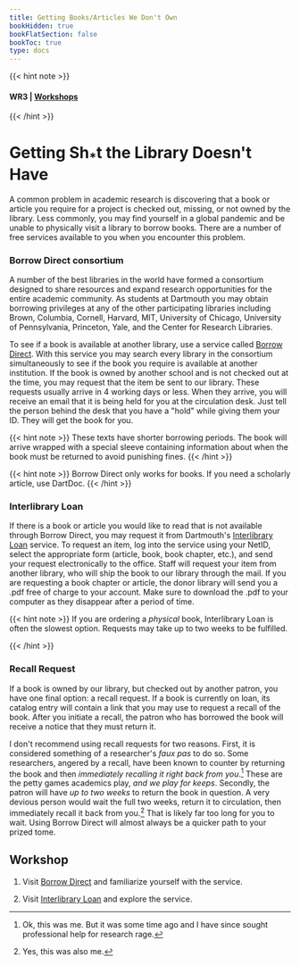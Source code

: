 ```yaml
---
title: Getting Books/Articles We Don't Own
bookHidden: true
bookFlatSection: false
bookToc: true
type: docs
---
```


{{< hint note >}} 
#### <i class="fas fa-dot-circle"></i>  **WR3** | [**Workshops**](/courses/workshops/) 
{{< /hint >}}


# Getting Sh<sub>*</sub>t the Library Doesn't Have

A common problem in academic research is discovering that a book or
article you require for a project is checked out, missing, or not owned
by the library. Less commonly, you may find yourself in a global pandemic and be unable
to physically visit a library to borrow books. There are a number of free services available to you
when you encounter this problem.

### Borrow Direct consortium

A number of the best libraries in the world have formed a consortium
designed to share resources and expand research opportunities for the
entire academic community. As students at Dartmouth you may
obtain borrowing privileges at any of the other participating libraries
including Brown, Columbia, Cornell, Harvard, MIT, University of Chicago, University of Pennsylvania,
Princeton, Yale, and the Center for Research Libraries. 

To see if a book is available at another library, use a service called
[Borrow Direct](http://www.dartmouth.edu/~library/res-share/borrowdirect/). With
this service you may search every library in the consortium
simultaneously to see if the book you require is available at another
institution. If the book is owned by another school and is not checked
out at the time, you may request that the item be sent to our library.
These requests usually arrive in 4 working days or less. When they arrive, you will
receive an email that it is being held for you at the circulation desk. Just tell the
person behind the desk that you have a "hold" while giving them your ID. They will get
the book for you. 

{{< hint note >}}
[<i class="fas fa-circle"></i>]() These texts have shorter borrowing periods. The book will arrive wrapped with a special sleeve
containing information about when the book must be returned to avoid punishing fines. 
{{< /hint >}}

{{< hint note >}}
[<i class="fas fa-circle"></i>]() Borrow Direct only works for books. If you need a scholarly article, use DartDoc.
{{< /hint >}}


### Interlibrary Loan

If there is a book or article you would like to read that is not
available through Borrow Direct, you may request it from Dartmouth's
[Interlibrary Loan](https://library.dartmouth.edu/tools/ezProxy/lspLogin/DartDoc/debug) service. To request an item, log into the service using your NetID, select the appropriate form (article, book, book chapter,
etc.), and send your request electronically to the office. Staff will
request your item from another library, who will ship the book to our
library through the mail. If you are requesting a book chapter or
article, the donor library will send you a .pdf free of charge to your account. Make sure to download the .pdf to your computer as they disappear after a period of time. 

{{< hint note >}}
[<i class="fas fa-circle"></i>]() If you are ordering a *physical* book, Interlibrary Loan is often the slowest option. Requests may take up to two weeks to be fulfilled.

{{< /hint >}}


### Recall Request

If a book is owned by our library, but checked out by another patron, you have one final option: a recall request. If a book is currently on loan, its catalog entry will contain a link that you may use to request a recall of the book. After you initiate a recall, the patron who has borrowed the book will receive a notice that they must return it. 

I don't recommend using recall requests for two reasons. First, it is considered something of a researcher's *faux pas* to do so. Some researchers, angered by a recall, have been known to counter by returning the book and then *immediately recalling it right back from you*.[^1] These are the petty games academics play, *and we play for keeps*. Secondly, the patron will have *up to two weeks* to return the book in question. A very devious person would wait the full two weeks, return it to circulation, then immediately recall it back from you.[^2] That is likely far too long for you to wait. Using Borrow Direct will almost always be a quicker path to your prized tome.   


## Workshop

1. Visit [Borrow Direct](https://www.library.dartmouth.edu/borrow-renew/borrowing-requesting#borrowdirect) and familiarize yourself with the service. 

2. Visit [Interlibrary Loan](https://library.dartmouth.edu/tools/ezProxy/lspLogin/DartDoc/debug) and explore the service. 


[^1]: Ok, this was me. But it was some time ago and I have since sought professional help for research rage. 

[^2]: Yes, this was also me. 

